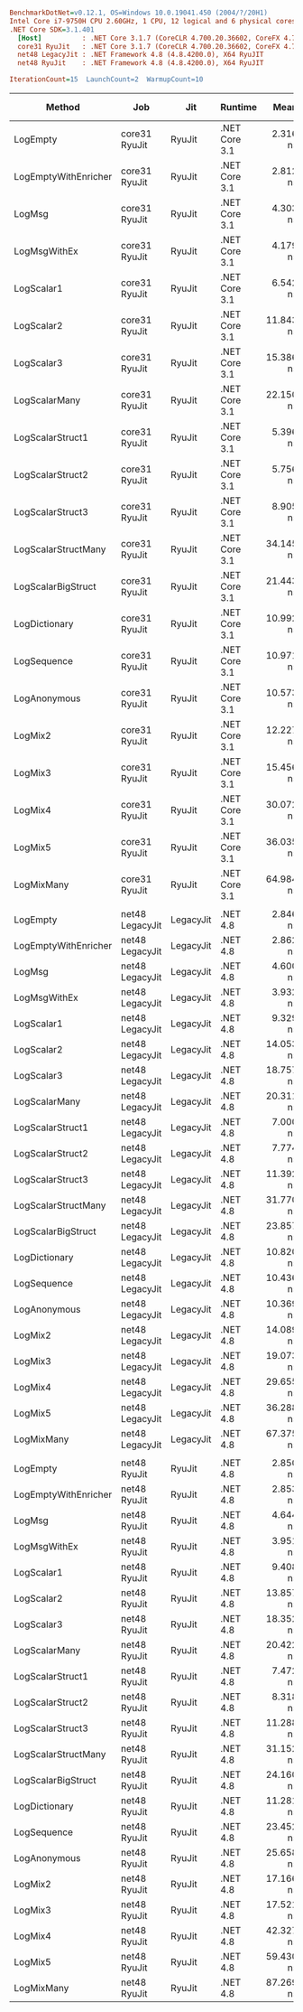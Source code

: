 ``` ini

BenchmarkDotNet=v0.12.1, OS=Windows 10.0.19041.450 (2004/?/20H1)
Intel Core i7-9750H CPU 2.60GHz, 1 CPU, 12 logical and 6 physical cores
.NET Core SDK=3.1.401
  [Host]          : .NET Core 3.1.7 (CoreCLR 4.700.20.36602, CoreFX 4.700.20.37001), X64 RyuJIT
  core31 RyuJit   : .NET Core 3.1.7 (CoreCLR 4.700.20.36602, CoreFX 4.700.20.37001), X64 RyuJIT
  net48 LegacyJit : .NET Framework 4.8 (4.8.4200.0), X64 RyuJIT
  net48 RyuJit    : .NET Framework 4.8 (4.8.4200.0), X64 RyuJIT

IterationCount=15  LaunchCount=2  WarmupCount=10  

```
|               Method |             Job |       Jit |       Runtime |      Mean |      Error |     StdDev |    Median | Ratio | RatioSD |  Gen 0 | Gen 1 | Gen 2 | Allocated |
|--------------------- |---------------- |---------- |-------------- |----------:|-----------:|-----------:|----------:|------:|--------:|-------:|------:|------:|----------:|
|             LogEmpty |   core31 RyuJit |    RyuJit | .NET Core 3.1 |  2.316 ns |  0.0244 ns |  0.0365 ns |  2.309 ns |  1.00 |    0.00 |      - |     - |     - |         - |
| LogEmptyWithEnricher |   core31 RyuJit |    RyuJit | .NET Core 3.1 |  2.812 ns |  0.0439 ns |  0.0630 ns |  2.847 ns |  1.21 |    0.03 |      - |     - |     - |         - |
|               LogMsg |   core31 RyuJit |    RyuJit | .NET Core 3.1 |  4.303 ns |  0.1728 ns |  0.2479 ns |  4.372 ns |  1.86 |    0.12 |      - |     - |     - |         - |
|         LogMsgWithEx |   core31 RyuJit |    RyuJit | .NET Core 3.1 |  4.179 ns |  0.1159 ns |  0.1625 ns |  4.233 ns |  1.80 |    0.08 |      - |     - |     - |         - |
|           LogScalar1 |   core31 RyuJit |    RyuJit | .NET Core 3.1 |  6.542 ns |  0.1608 ns |  0.2306 ns |  6.489 ns |  2.82 |    0.11 |      - |     - |     - |         - |
|           LogScalar2 |   core31 RyuJit |    RyuJit | .NET Core 3.1 | 11.843 ns |  0.0631 ns |  0.0924 ns | 11.821 ns |  5.11 |    0.08 |      - |     - |     - |         - |
|           LogScalar3 |   core31 RyuJit |    RyuJit | .NET Core 3.1 | 15.386 ns |  0.1501 ns |  0.2152 ns | 15.362 ns |  6.64 |    0.15 |      - |     - |     - |         - |
|        LogScalarMany |   core31 RyuJit |    RyuJit | .NET Core 3.1 | 22.150 ns |  0.2611 ns |  0.3907 ns | 22.123 ns |  9.57 |    0.24 | 0.0089 |     - |     - |      56 B |
|     LogScalarStruct1 |   core31 RyuJit |    RyuJit | .NET Core 3.1 |  5.396 ns |  0.0277 ns |  0.0406 ns |  5.396 ns |  2.33 |    0.04 |      - |     - |     - |         - |
|     LogScalarStruct2 |   core31 RyuJit |    RyuJit | .NET Core 3.1 |  5.756 ns |  0.0383 ns |  0.0549 ns |  5.761 ns |  2.48 |    0.05 |      - |     - |     - |         - |
|     LogScalarStruct3 |   core31 RyuJit |    RyuJit | .NET Core 3.1 |  8.905 ns |  0.0849 ns |  0.1190 ns |  8.898 ns |  3.85 |    0.08 |      - |     - |     - |         - |
|  LogScalarStructMany |   core31 RyuJit |    RyuJit | .NET Core 3.1 | 34.145 ns |  2.3311 ns |  3.4891 ns | 33.021 ns | 14.74 |    1.46 | 0.0242 |     - |     - |     152 B |
|   LogScalarBigStruct |   core31 RyuJit |    RyuJit | .NET Core 3.1 | 21.443 ns |  0.1354 ns |  0.1897 ns | 21.419 ns |  9.26 |    0.18 |      - |     - |     - |         - |
|        LogDictionary |   core31 RyuJit |    RyuJit | .NET Core 3.1 | 10.992 ns |  0.3029 ns |  0.4439 ns | 11.043 ns |  4.75 |    0.21 | 0.0051 |     - |     - |      32 B |
|          LogSequence |   core31 RyuJit |    RyuJit | .NET Core 3.1 | 10.971 ns |  0.2572 ns |  0.3688 ns | 10.914 ns |  4.73 |    0.18 | 0.0051 |     - |     - |      32 B |
|         LogAnonymous |   core31 RyuJit |    RyuJit | .NET Core 3.1 | 10.573 ns |  0.1997 ns |  0.2864 ns | 10.611 ns |  4.56 |    0.15 | 0.0051 |     - |     - |      32 B |
|              LogMix2 |   core31 RyuJit |    RyuJit | .NET Core 3.1 | 12.227 ns |  0.2140 ns |  0.3000 ns | 12.271 ns |  5.28 |    0.17 |      - |     - |     - |         - |
|              LogMix3 |   core31 RyuJit |    RyuJit | .NET Core 3.1 | 15.456 ns |  0.3029 ns |  0.4534 ns | 15.432 ns |  6.68 |    0.23 |      - |     - |     - |         - |
|              LogMix4 |   core31 RyuJit |    RyuJit | .NET Core 3.1 | 30.072 ns |  0.3752 ns |  0.5616 ns | 30.064 ns | 12.99 |    0.33 | 0.0216 |     - |     - |     136 B |
|              LogMix5 |   core31 RyuJit |    RyuJit | .NET Core 3.1 | 36.035 ns |  0.3576 ns |  0.5352 ns | 35.923 ns | 15.56 |    0.32 | 0.0268 |     - |     - |     168 B |
|           LogMixMany |   core31 RyuJit |    RyuJit | .NET Core 3.1 | 64.984 ns |  0.7479 ns |  1.0726 ns | 65.052 ns | 28.04 |    0.64 | 0.0446 |     - |     - |     280 B |
|                      |                 |           |               |           |            |            |           |       |         |        |       |       |           |
|             LogEmpty | net48 LegacyJit | LegacyJit |      .NET 4.8 |  2.846 ns |  0.0318 ns |  0.0475 ns |  2.849 ns |  1.00 |    0.00 |      - |     - |     - |         - |
| LogEmptyWithEnricher | net48 LegacyJit | LegacyJit |      .NET 4.8 |  2.862 ns |  0.0421 ns |  0.0603 ns |  2.864 ns |  1.01 |    0.02 |      - |     - |     - |         - |
|               LogMsg | net48 LegacyJit | LegacyJit |      .NET 4.8 |  4.600 ns |  0.0493 ns |  0.0692 ns |  4.593 ns |  1.62 |    0.04 |      - |     - |     - |         - |
|         LogMsgWithEx | net48 LegacyJit | LegacyJit |      .NET 4.8 |  3.932 ns |  0.0631 ns |  0.0925 ns |  3.929 ns |  1.38 |    0.04 |      - |     - |     - |         - |
|           LogScalar1 | net48 LegacyJit | LegacyJit |      .NET 4.8 |  9.329 ns |  0.0638 ns |  0.0955 ns |  9.341 ns |  3.28 |    0.07 |      - |     - |     - |         - |
|           LogScalar2 | net48 LegacyJit | LegacyJit |      .NET 4.8 | 14.053 ns |  0.3988 ns |  0.5969 ns | 14.058 ns |  4.94 |    0.21 |      - |     - |     - |         - |
|           LogScalar3 | net48 LegacyJit | LegacyJit |      .NET 4.8 | 18.757 ns |  0.3023 ns |  0.4238 ns | 18.817 ns |  6.59 |    0.15 |      - |     - |     - |         - |
|        LogScalarMany | net48 LegacyJit | LegacyJit |      .NET 4.8 | 20.311 ns |  0.3764 ns |  0.5633 ns | 20.267 ns |  7.14 |    0.23 | 0.0089 |     - |     - |      56 B |
|     LogScalarStruct1 | net48 LegacyJit | LegacyJit |      .NET 4.8 |  7.000 ns |  0.0722 ns |  0.1058 ns |  7.003 ns |  2.46 |    0.05 |      - |     - |     - |         - |
|     LogScalarStruct2 | net48 LegacyJit | LegacyJit |      .NET 4.8 |  7.774 ns |  0.0624 ns |  0.0915 ns |  7.760 ns |  2.73 |    0.05 |      - |     - |     - |         - |
|     LogScalarStruct3 | net48 LegacyJit | LegacyJit |      .NET 4.8 | 11.392 ns |  0.2002 ns |  0.2872 ns | 11.349 ns |  4.00 |    0.11 |      - |     - |     - |         - |
|  LogScalarStructMany | net48 LegacyJit | LegacyJit |      .NET 4.8 | 31.770 ns |  1.1102 ns |  1.6617 ns | 31.356 ns | 11.17 |    0.63 | 0.0242 |     - |     - |     152 B |
|   LogScalarBigStruct | net48 LegacyJit | LegacyJit |      .NET 4.8 | 23.857 ns |  0.2008 ns |  0.2749 ns | 23.902 ns |  8.38 |    0.13 |      - |     - |     - |         - |
|        LogDictionary | net48 LegacyJit | LegacyJit |      .NET 4.8 | 10.820 ns |  0.5417 ns |  0.7770 ns | 10.541 ns |  3.80 |    0.27 | 0.0051 |     - |     - |      32 B |
|          LogSequence | net48 LegacyJit | LegacyJit |      .NET 4.8 | 10.436 ns |  0.0894 ns |  0.1338 ns | 10.421 ns |  3.67 |    0.07 | 0.0051 |     - |     - |      32 B |
|         LogAnonymous | net48 LegacyJit | LegacyJit |      .NET 4.8 | 10.369 ns |  0.1112 ns |  0.1664 ns | 10.343 ns |  3.64 |    0.08 | 0.0051 |     - |     - |      32 B |
|              LogMix2 | net48 LegacyJit | LegacyJit |      .NET 4.8 | 14.089 ns |  0.2268 ns |  0.3395 ns | 14.095 ns |  4.95 |    0.14 |      - |     - |     - |         - |
|              LogMix3 | net48 LegacyJit | LegacyJit |      .NET 4.8 | 19.073 ns |  0.6998 ns |  1.0474 ns | 19.264 ns |  6.70 |    0.35 |      - |     - |     - |         - |
|              LogMix4 | net48 LegacyJit | LegacyJit |      .NET 4.8 | 29.655 ns |  0.6842 ns |  1.0240 ns | 29.510 ns | 10.42 |    0.42 | 0.0216 |     - |     - |     136 B |
|              LogMix5 | net48 LegacyJit | LegacyJit |      .NET 4.8 | 36.288 ns |  0.9229 ns |  1.3235 ns | 35.694 ns | 12.75 |    0.58 | 0.0268 |     - |     - |     168 B |
|           LogMixMany | net48 LegacyJit | LegacyJit |      .NET 4.8 | 67.375 ns |  1.9826 ns |  2.8434 ns | 67.286 ns | 23.66 |    1.03 | 0.0446 |     - |     - |     281 B |
|                      |                 |           |               |           |            |            |           |       |         |        |       |       |           |
|             LogEmpty |    net48 RyuJit |    RyuJit |      .NET 4.8 |  2.850 ns |  0.0410 ns |  0.0589 ns |  2.847 ns |  1.00 |    0.00 |      - |     - |     - |         - |
| LogEmptyWithEnricher |    net48 RyuJit |    RyuJit |      .NET 4.8 |  2.853 ns |  0.0361 ns |  0.0540 ns |  2.851 ns |  1.00 |    0.03 |      - |     - |     - |         - |
|               LogMsg |    net48 RyuJit |    RyuJit |      .NET 4.8 |  4.644 ns |  0.0505 ns |  0.0691 ns |  4.648 ns |  1.63 |    0.04 |      - |     - |     - |         - |
|         LogMsgWithEx |    net48 RyuJit |    RyuJit |      .NET 4.8 |  3.951 ns |  0.0524 ns |  0.0734 ns |  3.961 ns |  1.39 |    0.04 |      - |     - |     - |         - |
|           LogScalar1 |    net48 RyuJit |    RyuJit |      .NET 4.8 |  9.408 ns |  0.0608 ns |  0.0910 ns |  9.425 ns |  3.30 |    0.08 |      - |     - |     - |         - |
|           LogScalar2 |    net48 RyuJit |    RyuJit |      .NET 4.8 | 13.857 ns |  0.3229 ns |  0.4833 ns | 13.756 ns |  4.88 |    0.17 |      - |     - |     - |         - |
|           LogScalar3 |    net48 RyuJit |    RyuJit |      .NET 4.8 | 18.352 ns |  0.6063 ns |  0.8887 ns | 17.979 ns |  6.45 |    0.28 |      - |     - |     - |         - |
|        LogScalarMany |    net48 RyuJit |    RyuJit |      .NET 4.8 | 20.422 ns |  0.5738 ns |  0.8411 ns | 20.259 ns |  7.16 |    0.37 | 0.0089 |     - |     - |      56 B |
|     LogScalarStruct1 |    net48 RyuJit |    RyuJit |      .NET 4.8 |  7.472 ns |  0.2219 ns |  0.3183 ns |  7.550 ns |  2.62 |    0.14 |      - |     - |     - |         - |
|     LogScalarStruct2 |    net48 RyuJit |    RyuJit |      .NET 4.8 |  8.318 ns |  0.3916 ns |  0.5617 ns |  8.100 ns |  2.92 |    0.21 |      - |     - |     - |         - |
|     LogScalarStruct3 |    net48 RyuJit |    RyuJit |      .NET 4.8 | 11.288 ns |  0.1418 ns |  0.1941 ns | 11.266 ns |  3.97 |    0.11 |      - |     - |     - |         - |
|  LogScalarStructMany |    net48 RyuJit |    RyuJit |      .NET 4.8 | 31.152 ns |  0.8449 ns |  1.2385 ns | 30.943 ns | 10.94 |    0.50 | 0.0242 |     - |     - |     152 B |
|   LogScalarBigStruct |    net48 RyuJit |    RyuJit |      .NET 4.8 | 24.160 ns |  0.3282 ns |  0.4601 ns | 24.061 ns |  8.49 |    0.25 |      - |     - |     - |         - |
|        LogDictionary |    net48 RyuJit |    RyuJit |      .NET 4.8 | 11.281 ns |  0.1039 ns |  0.1524 ns | 11.255 ns |  3.96 |    0.09 | 0.0051 |     - |     - |      32 B |
|          LogSequence |    net48 RyuJit |    RyuJit |      .NET 4.8 | 23.452 ns |  5.0102 ns |  7.4991 ns | 22.571 ns |  7.87 |    2.26 | 0.0051 |     - |     - |      32 B |
|         LogAnonymous |    net48 RyuJit |    RyuJit |      .NET 4.8 | 25.658 ns |  3.6008 ns |  5.3894 ns | 26.798 ns |  9.19 |    1.80 | 0.0051 |     - |     - |      32 B |
|              LogMix2 |    net48 RyuJit |    RyuJit |      .NET 4.8 | 17.166 ns |  1.5232 ns |  2.2798 ns | 17.660 ns |  6.02 |    0.79 |      - |     - |     - |         - |
|              LogMix3 |    net48 RyuJit |    RyuJit |      .NET 4.8 | 17.521 ns |  0.1908 ns |  0.2675 ns | 17.476 ns |  6.15 |    0.14 |      - |     - |     - |         - |
|              LogMix4 |    net48 RyuJit |    RyuJit |      .NET 4.8 | 42.327 ns |  1.7445 ns |  2.6110 ns | 41.947 ns | 14.89 |    0.99 | 0.0216 |     - |     - |     136 B |
|              LogMix5 |    net48 RyuJit |    RyuJit |      .NET 4.8 | 59.430 ns |  7.3287 ns | 10.7423 ns | 56.777 ns | 20.95 |    3.80 | 0.0268 |     - |     - |     168 B |
|           LogMixMany |    net48 RyuJit |    RyuJit |      .NET 4.8 | 87.269 ns | 12.6780 ns | 18.5833 ns | 77.532 ns | 30.77 |    6.26 | 0.0446 |     - |     - |     281 B |
